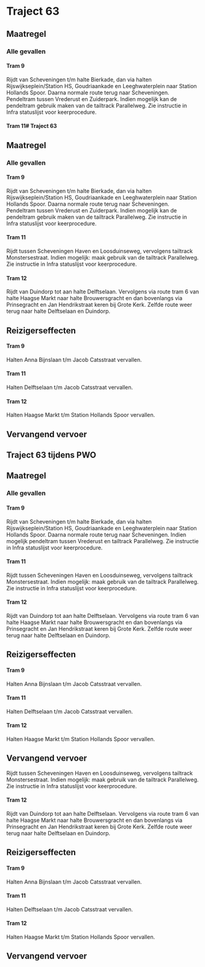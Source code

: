 # Traject 63
## Maatregel
### Alle gevallen

#### Tram 9
Rijdt van Scheveningen t/m halte Bierkade, dan via halten Rijswijkseplein/Station HS, Goudriaankade en Leeghwaterplein naar Station Hollands Spoor. Daarna normale route terug naar Scheveningen.
Pendeltram tussen Vrederust en Zuiderpark.
Indien mogelijk kan de pendeltram gebruik maken van de tailtrack Parallelweg. Zie instructie in Infra statuslijst voor keerprocedure.

#### Tram 11# Traject 63
## Maatregel
### Alle gevallen

#### Tram 9
Rijdt van Scheveningen t/m halte Bierkade, dan via halten Rijswijkseplein/Station HS, Goudriaankade en Leeghwaterplein naar Station Hollands Spoor. Daarna normale route terug naar Scheveningen.
Pendeltram tussen Vrederust en Zuiderpark.
Indien mogelijk kan de pendeltram gebruik maken van de tailtrack Parallelweg. Zie instructie in Infra statuslijst voor keerprocedure.

#### Tram 11
Rijdt tussen Scheveningen Haven en Loosduinseweg, vervolgens tailtrack Monstersestraat. Indien mogelijk: maak gebruik van de tailtrack Parallelweg. Zie instructie in Infra statuslijst voor keerprocedure.

#### Tram 12
Rijdt van Duindorp tot aan halte Delftselaan. Vervolgens via route tram 6 van halte Haagse Markt naar halte Brouwersgracht en dan bovenlangs via Prinsegracht en Jan Hendrikstraat keren bij Grote Kerk. Zelfde route weer terug naar halte Delftselaan en Duindorp.

## Reizigerseffecten

#### Tram 9
Halten Anna Bijnslaan t/m Jacob Catsstraat vervallen.

#### Tram 11
Halten Delftselaan t/m Jacob Catsstraat vervallen. 

#### Tram 12
Halten Haagse Markt t/m Station Hollands Spoor vervallen.

## Vervangend vervoer

## Traject 63 tijdens PWO
## Maatregel
### Alle gevallen

#### Tram 9
Rijdt van Scheveningen t/m halte Bierkade, dan via halten Rijswijkseplein/Station HS, Goudriaankade en Leeghwaterplein naar Station Hollands Spoor. Daarna normale route terug naar Scheveningen.
Indien mogelijk pendeltram tussen Vrederust en tailtrack Parallelweg. Zie instructie in Infra statuslijst voor keerprocedure.

#### Tram 11
Rijdt tussen Scheveningen Haven en Loosduinseweg, vervolgens tailtrack Monstersestraat. Indien mogelijk: maak gebruik van de tailtrack Parallelweg. Zie instructie in Infra statuslijst voor keerprocedure.

#### Tram 12
Rijdt van Duindorp tot aan halte Delftselaan. Vervolgens via route tram 6 van halte Haagse Markt naar halte Brouwersgracht en dan bovenlangs via Prinsegracht en Jan Hendrikstraat keren bij Grote Kerk. Zelfde route weer terug naar halte Delftselaan en Duindorp.

## Reizigerseffecten

#### Tram 9
Halten Anna Bijnslaan t/m Jacob Catsstraat vervallen.

#### Tram 11
Halten Delftselaan t/m Jacob Catsstraat vervallen. 

#### Tram 12
Halten Haagse Markt t/m Station Hollands Spoor vervallen.

## Vervangend vervoer

Rijdt tussen Scheveningen Haven en Loosduinseweg, vervolgens tailtrack Monstersestraat. Indien mogelijk: maak gebruik van de tailtrack Parallelweg. Zie instructie in Infra statuslijst voor keerprocedure.

#### Tram 12
Rijdt van Duindorp tot aan halte Delftselaan. Vervolgens via route tram 6 van halte Haagse Markt naar halte Brouwersgracht en dan bovenlangs via Prinsegracht en Jan Hendrikstraat keren bij Grote Kerk. Zelfde route weer terug naar halte Delftselaan en Duindorp.

## Reizigerseffecten

#### Tram 9
Halten Anna Bijnslaan t/m Jacob Catsstraat vervallen.

#### Tram 11
Halten Delftselaan t/m Jacob Catsstraat vervallen. 

#### Tram 12
Halten Haagse Markt t/m Station Hollands Spoor vervallen.

## Vervangend vervoer
